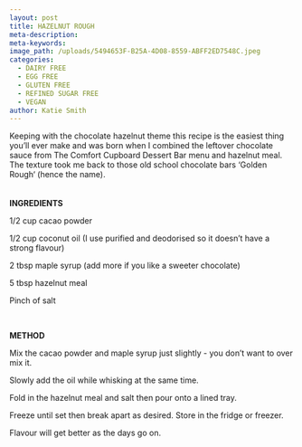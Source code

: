 ```yaml
---
layout: post
title: HAZELNUT ROUGH
meta-description:
meta-keywords:
image_path: /uploads/5494653F-B25A-4D08-8559-ABFF2ED7548C.jpeg
categories:
  - DAIRY FREE
  - EGG FREE
  - GLUTEN FREE
  - REFINED SUGAR FREE
  - VEGAN
author: Katie Smith
---
```


Keeping with the chocolate hazelnut theme this recipe is the easiest thing you’ll ever make and was born when I combined the leftover chocolate sauce from The Comfort Cupboard Dessert Bar menu and hazelnut meal. The texture took me back to those old school chocolate bars ‘Golden Rough‘ (hence the name).<br><br><br>**INGREDIENTS**&nbsp;

1/2 cup cacao powder

1/2 cup coconut oil (I use purified and deodorised so it doesn’t have a strong flavour)

2 tbsp maple syrup (add more if you like a sweeter chocolate)&nbsp;

5 tbsp hazelnut meal

Pinch of salt&nbsp;

&nbsp;

**METHOD**

Mix the cacao powder and maple syrup just slightly - you don’t want to over mix it.

Slowly add the oil while whisking at the same time.

Fold in the hazelnut meal and salt then pour onto a lined tray.

Freeze until set then break apart as desired. Store in the fridge or freezer.

Flavour will get better as the days go on.

&nbsp;

&nbsp;